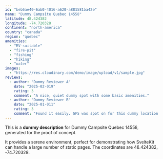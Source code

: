 ```yaml
---
id: "beb6ae40-6ab0-4016-a620-a881581ba42e"
name: "Dummy Campsite Quebec 14558"
latitude: 48.424382
longitude: -74.720328
continent: "north-america"
country: "canada"
region: "quebec"
amenities:
  - "RV-suitable"
  - "fire-pit"
  - "fishing"
  - "hiking"
  - "water"
images:
  - "https://res.cloudinary.com/demo/image/upload/v1/sample.jpg"
reviews:
  - author: "Dummy Reviewer A"
    date: "2025-02-019"
    rating: 3
    comment: "A nice, quiet dummy spot with some basic amenities."
  - author: "Dummy Reviewer B"
    date: "2025-01-011"
    rating: 3
    comment: "Found it easily. GPS was spot on for this dummy location."
---
```


This is a **dummy description** for Dummy Campsite Quebec 14558, generated for the proof of concept.

It provides a serene environment, perfect for demonstrating how SvelteKit can handle a large number of static pages. The coordinates are 48.424382, -74.720328.
